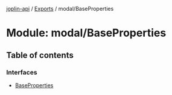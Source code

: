 [joplin-api](../README.md) / [Exports](../modules.md) / modal/BaseProperties

# Module: modal/BaseProperties

## Table of contents

### Interfaces

- [BaseProperties](../interfaces/modal_BaseProperties.BaseProperties.md)
